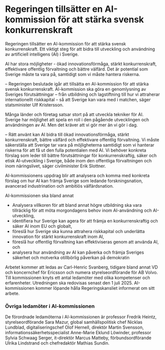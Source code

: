 # Regeringen tillsätter en AI-kommission för att stärka svensk konkurrenskraft

Regeringen tillsätter en AI-kommission för att stärka svensk konkurrenskraft. Ett viktigt steg för att bidra till utveckling och användning av artificiell intelligens (AI) i Sverige.

AI har stora möjligheter - ökad innovationsförmåga, stärkt konkurrenskraft, effektivare offentlig förvaltning och bättre välfärd. Det är potential som Sverige måste ta vara på, samtidigt som vi måste hantera riskerna.

– Regeringen beslutade igår att tillsätta en AI-kommission för att stärka svensk konkurrenskraft. AI-kommission ska göra en genomlysning av Sveriges förutsättningar – från utbildning och lagstiftning till hur vi attraherar internationellt riskkapital – så att Sverige kan vara med i matchen, säger statsminister Ulf Kristersson.

Många länder och företag satsar stort på att utveckla tekniker för AI. Sverige har möjlighet att spela en roll i den pågående utvecklingen och användningen av AI. Men det kräver att vi gör mer än vi gör i dag.

– Rätt använt kan AI bidra till ökad innovationsförmåga, stärkt konkurrenskraft, bättre välfärd och effektivare offentlig förvaltning. Vi måste säkerställa att Sverige tar vara på möjligheterna samtidigt som vi hanterar riskerna för att få ut den fulla potentialen med AI. Vi behöver konkreta förslag som leder till bättre förutsättningar för konkurrenskraftig, säker och etisk AI-utveckling i Sverige, både inom den offentliga förvaltningen och inom näringslivet, säger civilminister Erik Slottner.

AI-kommissionens uppdrag blir att analysera och komma med konkreta förslag om hur AI kan främja Sverige som ledande forskningsnation, avancerad industrination och ambitiös välfärdsnation.

AI-kommissionen ska bland annat

* Analysera villkoren för att bland annat högre utbildning ska vara tillräcklig för att möta morgondagens behov inom AI-användning och AI-utveckling,
* identifiera hur Sverige kan agera för att främja en konkurrenskraftig och säker AI inom EU och globalt,
* föreslå hur Sverige ska kunna attrahera riskkapital och underlätta innovation för stärkt konkurrenskraft inom AI,
* föreslå hur offentlig förvaltning kan effektiviseras genom att använda AI, och
* analysera hur användning av AI kan påverka och främja Sveriges säkerhet och motverka otillbörlig påverkan på demokratin


Arbetet kommer att ledas av Carl-Henric Svanberg, tidigare bland annat VD och koncernchef för Ericsson och numera styrelseordförande för AB Volvo. Till kommissionen knyts ett antal ledamöter med olika kompetenser och erfarenheter. Utredningen ska redovisas senast den 1 juli 2025. AI-kommissionen kommer löpande hålla Regeringskansliet informerat om sitt arbete.

### Övriga ledamöter i AI-kommissionen

De förordnade ledamöterna i AI-kommissionen är professor Fredrik Heintz, styrelseordförande Sara Mazur, global samhällspolitisk chef Nicklas Lundblad, digitaliseringschef Olof Hernell, direktör Martin Svensson, informationssäkerhetsspecialist Anne-Marie Eklund Löwinder, professor Sylvia Schwaag Serger, it-direktör Marcus Matteby, förbundsordförande Ulrika Lindstrand och chefredaktör Mathias Sundin.
